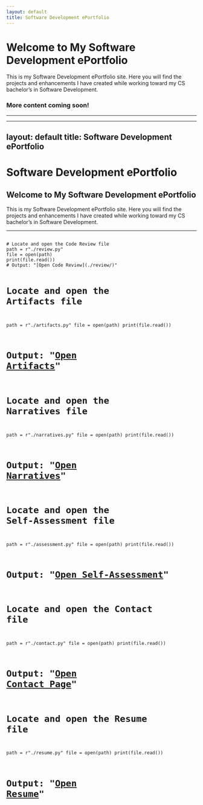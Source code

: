 ```yaml
---
layout: default
title: Software Development ePortfolio
---
```

# Welcome to My Software Development ePortfolio

This is my Software Development ePortfolio site. Here you will find the projects and enhancements I have created while working toward my CS bachelor’s in Software Development.

### **More content coming soon!**

---
---
layout: default
title: Software Development ePortfolio
---

# Software Development ePortfolio

## Welcome to My Software Development ePortfolio

This is my Software Development ePortfolio site. Here you will find the projects and enhancements I have created while working toward my CS bachelor’s in Software Development.

---

<div class="terminal-window">
  <div class="terminal-header">
    <span class="red-dot"></span>
    <span class="yellow-dot"></span>
    <span class="green-dot"></span>
  </div>
  <pre><code>
# Locate and open the Code Review file
path = r"./review.py"
file = open(path)
print(file.read())
# Output: "[Open Code Review](./review/)"

# Locate and open the Artifacts file
path = r"./artifacts.py"
file = open(path)
print(file.read())
# Output: "[Open Artifacts](./artifacts/)"

# Locate and open the Narratives file
path = r"./narratives.py"
file = open(path)
print(file.read())
# Output: "[Open Narratives](./narratives/)"

# Locate and open the Self-Assessment file
path = r"./assessment.py"
file = open(path)
print(file.read())
# Output: "[Open Self-Assessment](./self-assessment/)"

# Locate and open the Contact file
path = r"./contact.py"
file = open(path)
print(file.read())
# Output: "[Open Contact Page](./contact/)"

# Locate and open the Resume file
path = r"./resume.py"
file = open(path)
print(file.read())
# Output: "[Open Resume](./resume/)"
</code></pre>
</div>